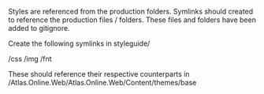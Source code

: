 Styles are referenced from the production folders. Symlinks should created to reference the production files / folders. These files and folders have been added to gitignore.

Create the following symlinks in styleguide/

/css
/img
/fnt

These should reference their respective counterparts in /Atlas.Online.Web/Atlas.Online.Web/Content/themes/base